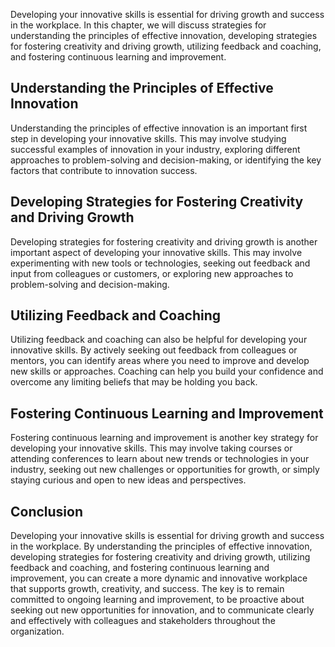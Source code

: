
Developing your innovative skills is essential for driving growth and success in the workplace. In this chapter, we will discuss strategies for understanding the principles of effective innovation, developing strategies for fostering creativity and driving growth, utilizing feedback and coaching, and fostering continuous learning and improvement.

Understanding the Principles of Effective Innovation
----------------------------------------------------

Understanding the principles of effective innovation is an important first step in developing your innovative skills. This may involve studying successful examples of innovation in your industry, exploring different approaches to problem-solving and decision-making, or identifying the key factors that contribute to innovation success.

Developing Strategies for Fostering Creativity and Driving Growth
-----------------------------------------------------------------

Developing strategies for fostering creativity and driving growth is another important aspect of developing your innovative skills. This may involve experimenting with new tools or technologies, seeking out feedback and input from colleagues or customers, or exploring new approaches to problem-solving and decision-making.

Utilizing Feedback and Coaching
-------------------------------

Utilizing feedback and coaching can also be helpful for developing your innovative skills. By actively seeking out feedback from colleagues or mentors, you can identify areas where you need to improve and develop new skills or approaches. Coaching can help you build your confidence and overcome any limiting beliefs that may be holding you back.

Fostering Continuous Learning and Improvement
---------------------------------------------

Fostering continuous learning and improvement is another key strategy for developing your innovative skills. This may involve taking courses or attending conferences to learn about new trends or technologies in your industry, seeking out new challenges or opportunities for growth, or simply staying curious and open to new ideas and perspectives.

Conclusion
----------

Developing your innovative skills is essential for driving growth and success in the workplace. By understanding the principles of effective innovation, developing strategies for fostering creativity and driving growth, utilizing feedback and coaching, and fostering continuous learning and improvement, you can create a more dynamic and innovative workplace that supports growth, creativity, and success. The key is to remain committed to ongoing learning and improvement, to be proactive about seeking out new opportunities for innovation, and to communicate clearly and effectively with colleagues and stakeholders throughout the organization.
